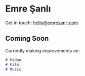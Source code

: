 # Emre Şanlı

Get in touch: [hello@emresanli.com](mailto:hello@emresanli.com)

## Coming Soon

Currently making improvements on:

```markdown
# Video
# Film
# Music
```
